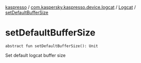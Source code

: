 [kaspresso](../../index.md) / [com.kaspersky.kaspresso.device.logcat](../index.md) / [Logcat](index.md) / [setDefaultBufferSize](./set-default-buffer-size.md)

# setDefaultBufferSize

`abstract fun setDefaultBufferSize(): Unit`

Set default logcat buffer size

